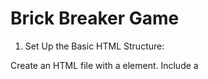 # Brick Breaker Game

1. Set Up the Basic HTML Structure:

Create an HTML file with a <canvas> element.
Include a <script> tag for your JavaScript code.

2. Initialize the Canvas and Drawing Context:

In your JavaScript, select the <canvas> element and get its 2D drawing context using getContext('2d').
Set up the canvas dimensions.

3. Create Game Entities:

- Ball: Define its properties (size, position, velocity) and create a function to draw it on the canvas.

- Paddle: Define its properties (size, position) and create a function to draw it.

- Bricks: Create a grid of bricks with properties (size, position, status). Use a 2D array to manage them and a function to draw them.

4. Handle User Input

Listen for keyboard events (e.g., arrow keys) to move the paddle left and right.
Optionally, add touch or mouse event listeners for broader device compatibility.

5. Implement Game Logic
   Move the Ball: Update the ball's position based on its velocity.

- Detect Collisions:
  With the walls: Reflect the ball's velocity as necessary.

- With the paddle: Reflect the ball's velocity to bounce it back.

- With the bricks: Change the brick's status to "hit" and remove it from the game, and reflect the ball's velocity.

- Win/Lose Conditions: Check if all bricks are cleared to win or if the ball falls below the paddle to lose.

- Game Reset: Provide a way to reset the game after a win or loss.

6. Animation Loop

Use requestAnimationFrame to create a game loop that updates all game entities and redraws the canvas at a consistent frame rate.

7. Draw Everything
   In your game loop, clear the canvas and redraw all game entities (ball, paddle, and remaining bricks) at their updated positions.

8. Add Game UI Elements
   Display scores, lives, or levels, and update them based on game progress.
   Implement start, pause, and restart functionalities.

9. Debug and Refine
   Test the game thoroughly to find and fix bugs.
   Adjust game difficulty by tweaking the speed of the ball, paddle size, or brick layout.

10. Enhance and Expand
    Add sound effects for collisions, wins, and losses.
    Implement power-ups or special bricks for added complexity.

Add visual effects or animations to enrich the gaming experience.

